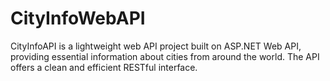 # CityInfoWebAPI
CityInfoAPI is a lightweight web API project built on ASP.NET Web API, providing essential information about cities from around the world. The API offers a clean and efficient RESTful interface.
